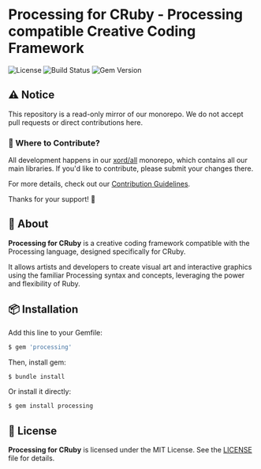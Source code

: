 # Processing for CRuby - Processing compatible Creative Coding Framework

![License](https://img.shields.io/github/license/xord/processing)
![Build Status](https://github.com/xord/processing/actions/workflows/test.yml/badge.svg)
![Gem Version](https://badge.fury.io/rb/processing.svg)

## ⚠️  Notice

This repository is a read-only mirror of our monorepo.
We do not accept pull requests or direct contributions here.

### 🔄 Where to Contribute?

All development happens in our [xord/all](https://github.com/xord/all) monorepo, which contains all our main libraries.
If you'd like to contribute, please submit your changes there.

For more details, check out our [Contribution Guidelines](./CONTRIBUTING.md).

Thanks for your support! 🙌

## 🚀 About

**Processing for CRuby** is a creative coding framework compatible with the Processing language, designed specifically for CRuby.

It allows artists and developers to create visual art and interactive graphics using the familiar Processing syntax and concepts, leveraging the power and flexibility of Ruby.

## 📦 Installation

Add this line to your Gemfile:
```ruby
$ gem 'processing'
```

Then, install gem:
```bash
$ bundle install
```

Or install it directly:
```bash
$ gem install processing
```

## 📜 License

**Processing for CRuby** is licensed under the MIT License.
See the [LICENSE](./LICENSE) file for details.
